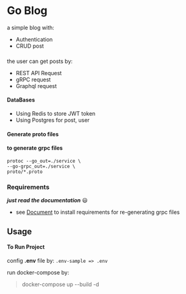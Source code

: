 # Go Blog
a simple blog
with:
- Authentication
- CRUD post

###
the user can get posts by:
+ REST API Request
+ gRPC request
+ Graphql request


#### DataBases
+ Using Redis to store JWT token
+ Using Postgres for post, user



#### Generate proto files
#### to generate grpc files

```
protoc --go_out=./service \
--go-grpc_out=./service \
proto/*.proto
```

### Requirements
***just read the documentation*** :smiley:
- see [Document](https://grpc.io/docs/languages/go/quickstart/)  to install requirements for re-generating grpc files


## Usage

#### To Run Project
config __.env__ file by:
`.env-sample => .env`

run docker-compose by:
> docker-compose up --build -d